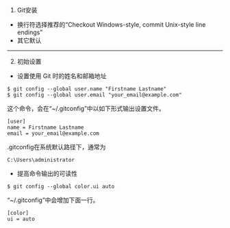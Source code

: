 1. Git安装
- 换行符选择推荐的“Checkout Windows-style, commit Unix-style line endings”
- 其它默认
----
2. 初始设置
- 设置使用 Git 时的姓名和邮箱地址
```
$ git config --global user.name "Firstname Lastname"
$ git config --global user.email "your_email@example.com"
```
这个命令，会在“~/.gitconfig”中以如下形式输出设置文件。
```
[user]
name = Firstname Lastname
email = your_email@example.com
```
.gitconfig在系统默认路径下，通常为
```
C:\Users\administrator
```
- 提高命令输出的可读性
```
$ git config --global color.ui auto
```
“~/.gitconfig”中会增加下面一行。
```
[color]
ui = auto
```
